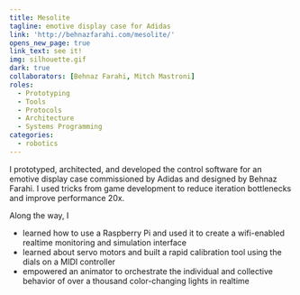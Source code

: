 ```yaml
---
title: Mesolite
tagline: emotive display case for Adidas
link: 'http://behnazfarahi.com/mesolite/'
opens_new_page: true
link_text: see it!
img: silhouette.gif
dark: true
collaborators: [Behnaz Farahi, Mitch Mastroni]
roles:
  - Prototyping
  - Tools
  - Protocols
  - Architecture
  - Systems Programming
categories:
  - robotics
---
```


I prototyped, architected, and developed the control software for an emotive display case commissioned by Adidas and designed by Behnaz Farahi. I used tricks from game development to reduce iteration bottlenecks and improve performance 20x.

Along the way, I

- learned how to use a Raspberry Pi and used it to create a wifi-enabled realtime monitoring and simulation interface
- learned about servo motors and built a rapid calibration tool using the dials on a MIDI controller
- empowered an animator to orchestrate the individual and collective behavior of over a thousand color-changing lights in realtime
